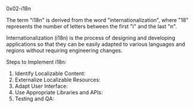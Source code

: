 0x02-i18n

The term "i18n" is derived from the word "internationalization", where "18" represents the number of letters between the first "i" and the last "n".

Internationalization (i18n) is the process of designing and developing applications so that they can be easily adapted to various languages and regions without requiring engineering changes.

Steps to Implement i18n:
1. Identify Localizable Content:
2. Externalize Localizable Resources:
3. Adapt User Interface:
4. Use Appropriate Libraries and APIs:
5. Testing and QA:
